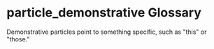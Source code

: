 # particle_demonstrative Glossary
Demonstrative particles point to something specific, such as "this" or "those."